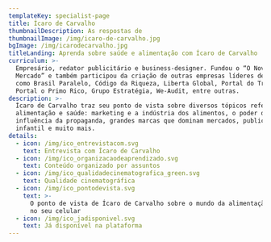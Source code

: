 ```yaml
---
templateKey: specialist-page
title: Ícaro de Carvalho
thumbnailDescription: As respostas de
thumbnailImage: /img/icaro-de-carvalho.jpg
bgImage: /img/icarodecarvalho.jpg
titleLanding: Aprenda sobre saúde e alimentação com Ícaro de Carvalho
curriculum: >-
  Empresário, redator publicitário e business-designer. Fundou o “O Novo
  Mercado” e também participou da criação de outras empresas líderes de mercado,
  como Brasil Paralelo, Código da Riqueza, Liberta Global, Portal do Trader,
  Portal o Primo Rico, Grupo Estratégia, We-Audit, entre outras.
description: >-
  Ícaro de Carvalho traz seu ponto de vista sobre diversos tópicos referentes à
  alimentação e saúde: marketing e a indústria dos alimentos, o poder de
  influência da propaganda, grandes marcas que dominam mercados, publicidade
  infantil e muito mais.
details:
  - icon: /img/ico_entrevistacom.svg
    text: Entrevista com Ícaro de Carvalho
  - icon: /img/ico_organizacaodeaprendizado.svg
    text: Conteúdo organizado por assuntos
  - icon: /img/ico_qualidadecinematografica_green.svg
    text: Qualidade cinematográfica
  - icon: /img/ico_pontodevista.svg
    text: >-
      O ponto de vista de Ícaro de Carvalho sobre o mundo da alimentação direto
      no seu celular
  - icon: /img/ico_jadisponivel.svg
    text: Já disponível na plataforma
---
```


